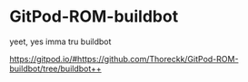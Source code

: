 # GitPod-ROM-buildbot
yeet, yes imma tru buildbot

https://gitpod.io/#https://github.com/Thoreckk/GitPod-ROM-buildbot/tree/buildbot++
